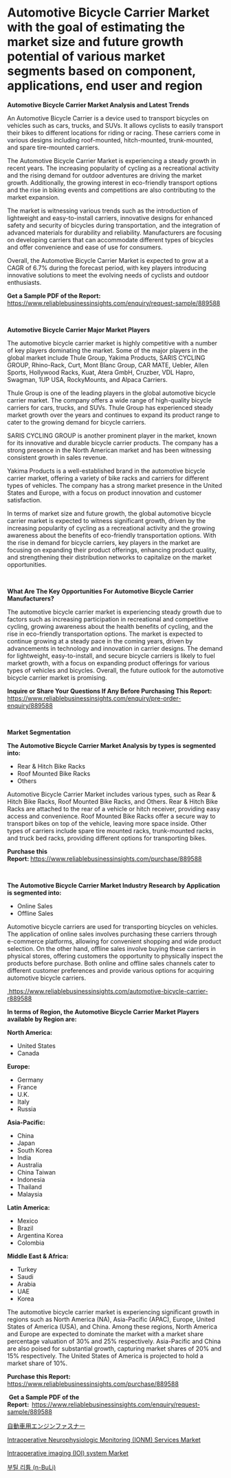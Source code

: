 <p><h1>Automotive Bicycle Carrier Market with the goal of estimating the market size and future growth potential of various market segments based on component, applications, end user and region</h1></p><p><strong>Automotive Bicycle Carrier Market Analysis and Latest Trends</strong></p>
<p><p>An Automotive Bicycle Carrier is a device used to transport bicycles on vehicles such as cars, trucks, and SUVs. It allows cyclists to easily transport their bikes to different locations for riding or racing. These carriers come in various designs including roof-mounted, hitch-mounted, trunk-mounted, and spare tire-mounted carriers.</p><p>The Automotive Bicycle Carrier Market is experiencing a steady growth in recent years. The increasing popularity of cycling as a recreational activity and the rising demand for outdoor adventures are driving the market growth. Additionally, the growing interest in eco-friendly transport options and the rise in biking events and competitions are also contributing to the market expansion.</p><p>The market is witnessing various trends such as the introduction of lightweight and easy-to-install carriers, innovative designs for enhanced safety and security of bicycles during transportation, and the integration of advanced materials for durability and reliability. Manufacturers are focusing on developing carriers that can accommodate different types of bicycles and offer convenience and ease of use for consumers.</p><p>Overall, the Automotive Bicycle Carrier Market is expected to grow at a CAGR of 6.7% during the forecast period, with key players introducing innovative solutions to meet the evolving needs of cyclists and outdoor enthusiasts.</p></p>
<p><strong>Get a Sample PDF of the Report:&nbsp;</strong> <a href="https://www.reliablebusinessinsights.com/enquiry/request-sample/889588">https://www.reliablebusinessinsights.com/enquiry/request-sample/889588</a></p>
<p>&nbsp;</p>
<p><strong>Automotive Bicycle Carrier Major Market Players</strong></p>
<p><p>The automotive bicycle carrier market is highly competitive with a number of key players dominating the market. Some of the major players in the global market include Thule Group, Yakima Products, SARIS CYCLING GROUP, Rhino-Rack, Curt, Mont Blanc Group, CAR MATE, Uebler, Allen Sports, Hollywood Racks, Kuat, Atera GmbH, Cruzber, VDL Hapro, Swagman, 1UP USA, RockyMounts, and Alpaca Carriers.</p><p>Thule Group is one of the leading players in the global automotive bicycle carrier market. The company offers a wide range of high-quality bicycle carriers for cars, trucks, and SUVs. Thule Group has experienced steady market growth over the years and continues to expand its product range to cater to the growing demand for bicycle carriers.</p><p>SARIS CYCLING GROUP is another prominent player in the market, known for its innovative and durable bicycle carrier products. The company has a strong presence in the North American market and has been witnessing consistent growth in sales revenue.</p><p>Yakima Products is a well-established brand in the automotive bicycle carrier market, offering a variety of bike racks and carriers for different types of vehicles. The company has a strong market presence in the United States and Europe, with a focus on product innovation and customer satisfaction.</p><p>In terms of market size and future growth, the global automotive bicycle carrier market is expected to witness significant growth, driven by the increasing popularity of cycling as a recreational activity and the growing awareness about the benefits of eco-friendly transportation options. With the rise in demand for bicycle carriers, key players in the market are focusing on expanding their product offerings, enhancing product quality, and strengthening their distribution networks to capitalize on the market opportunities.</p></p>
<p>&nbsp;</p>
<p><strong>What Are The Key Opportunities For Automotive Bicycle Carrier Manufacturers?</strong></p>
<p><p>The automotive bicycle carrier market is experiencing steady growth due to factors such as increasing participation in recreational and competitive cycling, growing awareness about the health benefits of cycling, and the rise in eco-friendly transportation options. The market is expected to continue growing at a steady pace in the coming years, driven by advancements in technology and innovation in carrier designs. The demand for lightweight, easy-to-install, and secure bicycle carriers is likely to fuel market growth, with a focus on expanding product offerings for various types of vehicles and bicycles. Overall, the future outlook for the automotive bicycle carrier market is promising.</p></p>
<p><strong>Inquire or Share Your Questions If Any Before Purchasing This Report:</strong> <a href="https://www.reliablebusinessinsights.com/enquiry/pre-order-enquiry/889588">https://www.reliablebusinessinsights.com/enquiry/pre-order-enquiry/889588</a></p>
<p>&nbsp;</p>
<p><strong>Market Segmentation</strong></p>
<p><strong>The Automotive Bicycle Carrier Market Analysis by types is segmented into:</strong></p>
<p><ul><li>Rear & Hitch Bike Racks</li><li>Roof Mounted Bike Racks</li><li>Others</li></ul></p>
<p><p>Automotive Bicycle Carrier Market includes various types, such as Rear & Hitch Bike Racks, Roof Mounted Bike Racks, and Others. Rear & Hitch Bike Racks are attached to the rear of a vehicle or hitch receiver, providing easy access and convenience. Roof Mounted Bike Racks offer a secure way to transport bikes on top of the vehicle, leaving more space inside. Other types of carriers include spare tire mounted racks, trunk-mounted racks, and truck bed racks, providing different options for transporting bikes.</p></p>
<p><strong>Purchase this Report:&nbsp;</strong><a href="https://www.reliablebusinessinsights.com/purchase/889588">https://www.reliablebusinessinsights.com/purchase/889588</a></p>
<p>&nbsp;</p>
<p><strong>The Automotive Bicycle Carrier Market Industry Research by Application is segmented into:</strong></p>
<p><ul><li>Online Sales</li><li>Offline Sales</li></ul></p>
<p><p>Automotive bicycle carriers are used for transporting bicycles on vehicles. The application of online sales involves purchasing these carriers through e-commerce platforms, allowing for convenient shopping and wide product selection. On the other hand, offline sales involve buying these carriers in physical stores, offering customers the opportunity to physically inspect the products before purchase. Both online and offline sales channels cater to different customer preferences and provide various options for acquiring automotive bicycle carriers.</p></p>
<p><a href="https://www.reliablebusinessinsights.com/automotive-bicycle-carrier-r889588">&nbsp;https://www.reliablebusinessinsights.com/automotive-bicycle-carrier-r889588</a></p>
<p><strong>In terms of Region, the Automotive Bicycle Carrier Market Players available by Region are:</strong></p>
<p>
    <p> <strong> North America: </strong>
        <ul>
            <li>United States</li>
            <li>Canada</li>
        </ul>
        </p> 
    <p> <strong> Europe: </strong>
        <ul>
            <li>Germany</li>
            <li>France</li>
            <li>U.K.</li>
            <li>Italy</li>
            <li>Russia</li>
        </ul>
        </p> 
    <p> <strong> Asia-Pacific: </strong>
        <ul>
            <li>China</li>
            <li>Japan</li>
            <li>South Korea</li>
            <li>India</li>
            <li>Australia</li>
            <li>China Taiwan</li>
            <li>Indonesia</li>
            <li>Thailand</li>
            <li>Malaysia</li>
        </ul>
        </p> 
    <p> <strong> Latin America: </strong>
        <ul>
            <li>Mexico</li>
            <li>Brazil</li>
            <li>Argentina Korea</li>
            <li>Colombia</li>
        </ul>
        </p> 
    <p> <strong> Middle East & Africa: </strong>
        <ul>
            <li>Turkey</li>
            <li>Saudi</li>
            <li>Arabia</li>
            <li>UAE</li>
            <li>Korea</li>
        </ul>
    </p>
    </p>
<p><p>The automotive bicycle carrier market is experiencing significant growth in regions such as North America (NA), Asia-Pacific (APAC), Europe, United States of America (USA), and China. Among these regions, North America and Europe are expected to dominate the market with a market share percentage valuation of 30% and 25% respectively. Asia-Pacific and China are also poised for substantial growth, capturing market shares of 20% and 15% respectively. The United States of America is projected to hold a market share of 10%.</p></p>
<p><strong>Purchase this Report: </strong><a href="https://www.reliablebusinessinsights.com/purchase/889588">https://www.reliablebusinessinsights.com/purchase/889588</a></p>
<p>&nbsp;<strong>Get a Sample PDF of the Report:&nbsp;&nbsp;</strong><a href="https://www.reliablebusinessinsights.com/enquiry/request-sample/889588">https://www.reliablebusinessinsights.com/enquiry/request-sample/889588</a></p>
<p><strong></strong></p>
<p><p><a href="https://github.com/mohamedbakry57/Market-Research-Report-List-4/blob/main/3631871121490.md">自動車用エンジンファスナー</a></p><p><a href="https://github.com/elizabethdagraca/Market-Research-Report-List-3/blob/main/intraoperative-neurophysiologic-monitoring-ionm-services-market.md">Intraoperative Neurophysiologic Monitoring (IONM) Services Market</a></p><p><a href="https://github.com/santosh758595/Market-Research-Report-List-5/blob/main/intraoperative-imaging-ioi-system-market.md">Intraoperative imaging (IOI) system Market</a></p><p><a href="https://github.com/hasanrajibul387/Market-Research-Report-List-1/blob/main/2053548113455.md">부틸 리튬 (n-BuLi)</a></p></p>